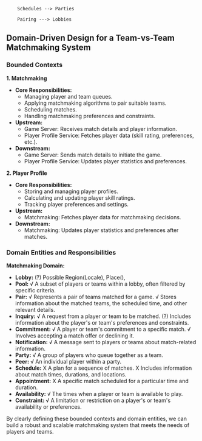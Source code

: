 






        Schedules --> Parties
        
        Pairing ---> Lobbies


## Domain-Driven Design for a Team-vs-Team Matchmaking System

### Bounded Contexts

**1. Matchmaking**
* **Core Responsibilities:**
   - Managing player and team queues.
   - Applying matchmaking algorithms to pair suitable teams.
   - Scheduling matches.
   - Handling matchmaking preferences and constraints.
* **Upstream:**
   - Game Server: Receives match details and player information.
   - Player Profile Service: Fetches player data (skill rating, preferences, etc.).
* **Downstream:**
   - Game Server: Sends match details to initiate the game.
   - Player Profile Service: Updates player statistics and preferences.

**2. Player Profile**
* **Core Responsibilities:**
   - Storing and managing player profiles.
   - Calculating and updating player skill ratings.
   - Tracking player preferences and settings.
* **Upstream:**
   - Matchmaking: Fetches player data for matchmaking decisions.
* **Downstream:**
   - Matchmaking: Updates player statistics and preferences after matches.

### Domain Entities and Responsibilities

**Matchmaking Domain:**

* **Lobby:**
   (?) Possible Region(Locale), Place(), 
* **Pool:**
   √ A subset of players or teams within a lobby, often filtered by specific criteria.
* **Pair:**
   √ Represents a pair of teams matched for a game.
   √ Stores information about the matched teams, the scheduled time, and other relevant details.
* **Inquiry:**
   √ A request from a player or team to be matched.
   (?) Includes information about the player's or team's preferences and constraints.
* **Commitment:**
   √ A player or team's commitment to a specific match.
   √ Involves accepting a match offer or declining it.
* **Notification:**
   √ A message sent to players or teams about match-related information.
* **Party:**
   √ A group of players who queue together as a team.
* **Peer:**
   √ An individual player within a party.
* **Schedule:**
   X A plan for a sequence of matches.
   X Includes information about match times, durations, and locations.
* **Appointment:**
   X A specific match scheduled for a particular time and duration.
* **Availability:**
   √ The times when a player or team is available to play.
* **Constraint:**
   √ A limitation or restriction on a player's or team's availability or preferences.

By clearly defining these bounded contexts and domain entities, we can build a robust and scalable matchmaking system that meets the needs of players and teams.
